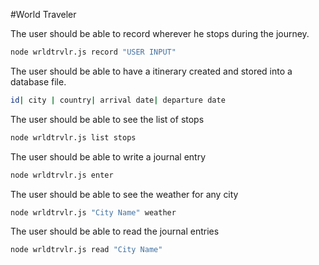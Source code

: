 #World Traveler



The user should be able to record wherever he stops during the journey.

```bash
node wrldtrvlr.js record "USER INPUT"
```

The user should be able to have a itinerary created and stored into a database file.
```bash
id| city | country| arrival date| departure date
```

The user should be able to see the list of stops

```bash
node wrldtrvlr.js list stops
```
The user should be able to write a journal entry

```bash
node wrldtrvlr.js enter
```

The user should be able to see the weather for any city

```bash
node wrldtrvlr.js "City Name" weather
```

The user should be able to read the journal entries

```bash
node wrldtrvlr.js read "City Name"
```
